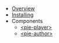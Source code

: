 - [Overview](README.md)
- [Installing](installing.md)
- Components
  - [\<pie-player\>](components/pie-player/readme.md)
  - [\<pie-author\>](components/pie-author/readme.md)


